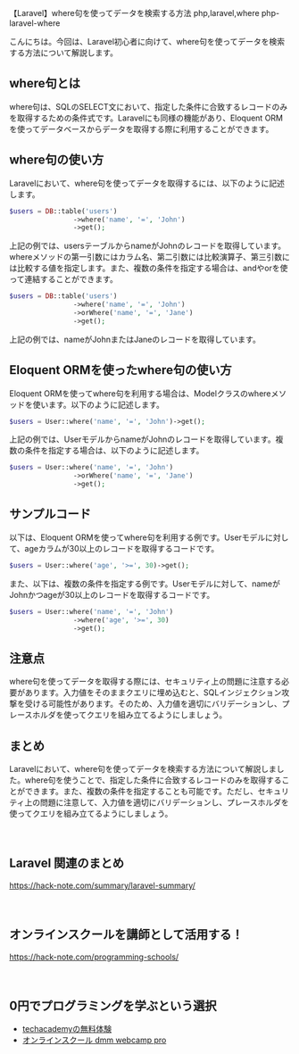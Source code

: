 【Laravel】where句を使ってデータを検索する方法
php,laravel,where
php-laravel-where

こんにちは。今回は、Laravel初心者に向けて、where句を使ってデータを検索する方法について解説します。

## where句とは

where句は、SQLのSELECT文において、指定した条件に合致するレコードのみを取得するための条件式です。Laravelにも同様の機能があり、Eloquent ORMを使ってデータベースからデータを取得する際に利用することができます。

## where句の使い方

Laravelにおいて、where句を使ってデータを取得するには、以下のように記述します。

```php
$users = DB::table('users')
                ->where('name', '=', 'John')
                ->get();
```

上記の例では、usersテーブルからnameがJohnのレコードを取得しています。whereメソッドの第一引数にはカラム名、第二引数には比較演算子、第三引数には比較する値を指定します。また、複数の条件を指定する場合は、andやorを使って連結することができます。

```php
$users = DB::table('users')
                ->where('name', '=', 'John')
                ->orWhere('name', '=', 'Jane')
                ->get();
```

上記の例では、nameがJohnまたはJaneのレコードを取得しています。

## Eloquent ORMを使ったwhere句の使い方

Eloquent ORMを使ってwhere句を利用する場合は、Modelクラスのwhereメソッドを使います。以下のように記述します。

```php
$users = User::where('name', '=', 'John')->get();
```

上記の例では、UserモデルからnameがJohnのレコードを取得しています。複数の条件を指定する場合は、以下のように記述します。

```php
$users = User::where('name', '=', 'John')
                ->orWhere('name', '=', 'Jane')
                ->get();
```

## サンプルコード

以下は、Eloquent ORMを使ってwhere句を利用する例です。Userモデルに対して、ageカラムが30以上のレコードを取得するコードです。

```php
$users = User::where('age', '>=', 30)->get();
```

また、以下は、複数の条件を指定する例です。Userモデルに対して、nameがJohnかつageが30以上のレコードを取得するコードです。

```php
$users = User::where('name', '=', 'John')
                ->where('age', '>=', 30)
                ->get();
```

## 注意点

where句を使ってデータを取得する際には、セキュリティ上の問題に注意する必要があります。入力値をそのままクエリに埋め込むと、SQLインジェクション攻撃を受ける可能性があります。そのため、入力値を適切にバリデーションし、プレースホルダを使ってクエリを組み立てるようにしましょう。

## まとめ

Laravelにおいて、where句を使ってデータを検索する方法について解説しました。where句を使うことで、指定した条件に合致するレコードのみを取得することができます。また、複数の条件を指定することも可能です。ただし、セキュリティ上の問題に注意して、入力値を適切にバリデーションし、プレースホルダを使ってクエリを組み立てるようにしましょう。

　

## Laravel 関連のまとめ
https://hack-note.com/summary/laravel-summary/

　

## オンラインスクールを講師として活用する！
https://hack-note.com/programming-schools/

　

## 0円でプログラミングを学ぶという選択
- [techacademyの無料体験](//af.moshimo.com/af/c/click?a_id=2612475&amp;p_id=1555&amp;pc_id=2816&amp;pl_id=22706&amp;url=https%3a%2f%2ftechacademy.jp%2fhtmlcss-trial%3futm_source%3dmoshimo%26utm_medium%3daffiliate%26utm_campaign%3dtextad)
- [オンラインスクール dmm webcamp pro](//af.moshimo.com/af/c/click?a_id=2612482&amp;p_id=1363&amp;pc_id=2297&amp;pl_id=39999&amp;guid=on)

